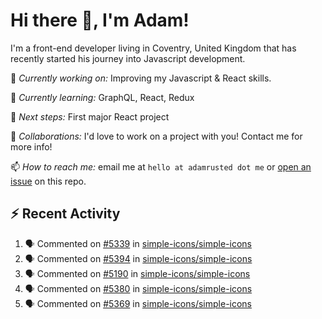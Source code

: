 # Hi there 👋, I'm Adam!

I'm a front-end developer living in Coventry, United Kingdom that has recently started his journey into Javascript development.

🔨 *Currently working on:* Improving my Javascript & React skills.

🌱 *Currently learning:* GraphQL, React, Redux

🎯 *Next steps:* First major React project

🤝 *Collaborations:* I'd love to work on a project with you! Contact me for more info!

📫 *How to reach me:* email me at `hello at adamrusted dot me` or [open an issue](https://github.com/adamrusted/adamrusted/issues/new) on this repo.

## :zap: Recent Activity
<!--START_SECTION:activity-->
1. 🗣 Commented on [#5339](https://github.com/simple-icons/simple-icons/issues/5339) in [simple-icons/simple-icons](https://github.com/simple-icons/simple-icons)
2. 🗣 Commented on [#5394](https://github.com/simple-icons/simple-icons/issues/5394) in [simple-icons/simple-icons](https://github.com/simple-icons/simple-icons)
3. 🗣 Commented on [#5190](https://github.com/simple-icons/simple-icons/issues/5190) in [simple-icons/simple-icons](https://github.com/simple-icons/simple-icons)
4. 🗣 Commented on [#5380](https://github.com/simple-icons/simple-icons/issues/5380) in [simple-icons/simple-icons](https://github.com/simple-icons/simple-icons)
5. 🗣 Commented on [#5369](https://github.com/simple-icons/simple-icons/issues/5369) in [simple-icons/simple-icons](https://github.com/simple-icons/simple-icons)
<!--END_SECTION:activity-->
